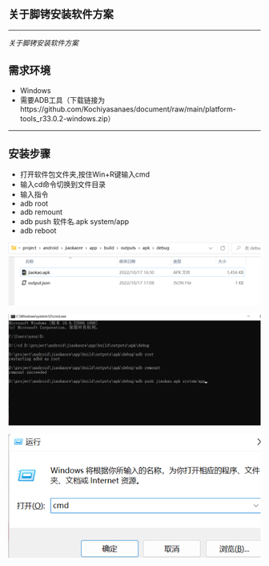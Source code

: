 ## 关于脚铐安装软件方案
---
*关于脚铐安装软件方案*

## 需求环境
* Windows
* 需要ADB工具（下载链接为https://github.com/Kochiyasanaes/document/raw/main/platform-tools_r33.0.2-windows.zip）

---
## 安装步骤
* 打开软件包文件夹,按住Win+R键输入cmd 
* 输入cd命令切换到文件目录
* 输入指令
 *  adb root
 *  adb remount
 *  adb push 软件名.apk system/app
 *  adb reboot 
 
 ![image](https://github.com/Kochiyasanaes/document/raw/main/2.png)

![image](https://github.com/Kochiyasanaes/document/raw/main/1.png)

![image](https://github.com/Kochiyasanaes/document/raw/main/3.png)
